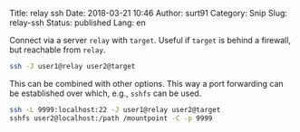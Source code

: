 Title: relay ssh
Date: 2018-03-21 10:46
Author: surt91
Category: Snip
Slug: relay-ssh
Status: published
Lang: en

Connect via a server `relay` with `target`. Useful if `target` is behind a
firewall, but reachable from `relay`.

```bash
ssh -J user1@relay user2@target
```

This can be combined with other options. This way a port forwarding can
be established over which, e.g., `sshfs` can be used.

```bash
ssh -L 9999:localhost:22 -J user1@relay user2@target
sshfs user2@localhost:/path /mountpoint -C -p 9999
```
